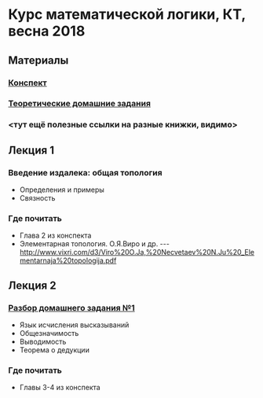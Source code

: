 Курс математической логики, КТ, весна 2018
==========================
## Материалы
### [Конспект](https://github.com/shd/logic2018/blob/master/conspect.pdf)
### [Теоретические домашние задания](https://github.com/shd/logic2018/blob/master/hw-theory.pdf)
### <тут ещё полезные ссылки на разные книжки, видимо>

## Лекция 1
### Введение издалека: общая топология
+ Определения и примеры
+ Связность
### Где почитать
+ Глава 2 из конспекта
+ Элементарная топология. О.Я.Виро и др. --- http://www.vixri.com/d3/Viro%20O.Ja,%20Necvetaev%20N.Ju%20_Elementarnaja%20topologija.pdf

## Лекция 2
### [Разбор домашнего задания №1](https://github.com/shd/logic2018/blob/master/hw1-editorial.pdf)
+ Язык исчисления высказываний
+ Общезначимость
+ Выводимость
+ Теорема о дедукции
### Где почитать
+ Главы 3-4 из конспекта
